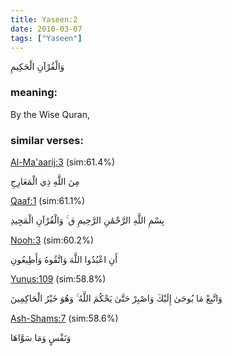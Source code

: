 ```yaml
---
title: Yaseen:2
date: 2010-03-07
tags: ["Yaseen"]
---
```

وَالْقُرْآنِ الْحَكِيمِ
### meaning: 
By the Wise Quran,
### similar verses: 

[Al-Ma'aarij:3](/70/3) (sim:61.4%)

مِنَ اللَّهِ ذِي الْمَعَارِجِ

[Qaaf:1](/50/1) (sim:61.1%)

بِسْمِ اللَّهِ الرَّحْمَٰنِ الرَّحِيمِ ق ۚ وَالْقُرْآنِ الْمَجِيدِ

[Nooh:3](/71/3) (sim:60.2%)

أَنِ اعْبُدُوا اللَّهَ وَاتَّقُوهُ وَأَطِيعُونِ

[Yunus:109](/10/109) (sim:58.8%)

وَاتَّبِعْ مَا يُوحَىٰ إِلَيْكَ وَاصْبِرْ حَتَّىٰ يَحْكُمَ اللَّهُ ۚ وَهُوَ خَيْرُ الْحَاكِمِينَ

[Ash-Shams:7](/91/7) (sim:58.6%)

وَنَفْسٍ وَمَا سَوَّاهَا
